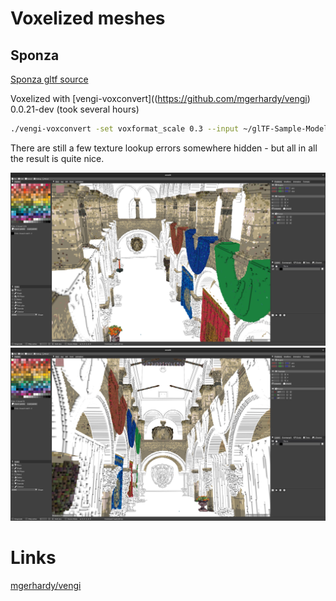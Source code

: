 # Voxelized meshes

## Sponza

[Sponza gltf source](https://github.com/KhronosGroup/glTF-Sample-Models/tree/master/2.0/Sponza)

Voxelized with [vengi-voxconvert]((https://github.com/mgerhardy/vengi) 0.0.21-dev (took several hours)

```sh
./vengi-voxconvert -set voxformat_scale 0.3 --input ~/glTF-Sample-Models/2.0/Sponza/glTF/Sponza.gltf --output ~/sponza.qb
```

There are still a few texture lookup errors somewhere hidden - but all in all the result is quite nice.

![image](sponza1.png)
![image](sponza2.png)

# Links

[mgerhardy/vengi](https://github.com/mgerhardy/vengi)
